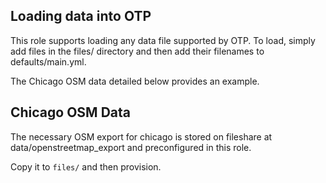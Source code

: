 ## Loading data into OTP

This role supports loading any data file supported by OTP. To load,
simply add files in the files/ directory and then add their filenames to
defaults/main.yml.

The Chicago OSM data detailed below provides an example.


## Chicago OSM Data

The necessary OSM export for chicago is stored on fileshare at data/openstreetmap_export and preconfigured in this role.

Copy it to `files/` and then provision.